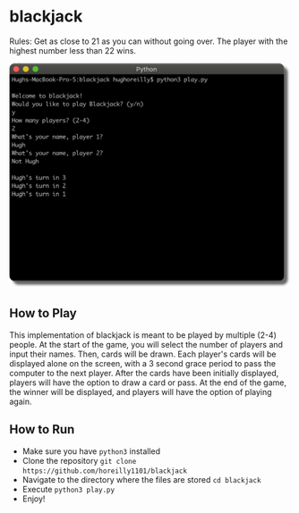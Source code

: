 # blackjack
Rules: Get as close to 21 as you can without going over. The player with the highest number less than 22 wins.

<img src="docs/pictures/blackjack_ui.png" alt="user interface" width="600"/>

## How to Play
This implementation of blackjack is meant to be played by multiple (2-4) people. At the start of the game, you will select the number of players and input their names. Then, cards will be drawn. Each player's cards will be displayed alone on the screen, with a 3 second grace period to pass the computer to the next player. After the cards have been initially displayed, players will have the option to draw a card or pass. At the end of the game, the winner will be displayed, and players will have the option of playing again.

## How to Run
- Make sure you have `python3` installed
- Clone the repository `git clone https://github.com/horeilly1101/blackjack`
- Navigate to the directory where the files are stored `cd blackjack`
- Execute `python3 play.py`
- Enjoy!